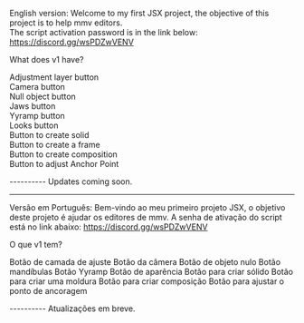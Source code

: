 English version:
Welcome to my first JSX project, the objective of this project is to help mmv editors.                                                               
The script activation password is in the link below:                                                               
https://discord.gg/wsPDZwVENV                                                               
                                                               
What does v1 have?                                                               
                                                               
Adjustment layer button                                                            
Camera button                                                                
Null object button                                                                
Jaws button                                                                
Yyramp button                                                                
Looks button                                                                
Button to create solid                                                                
Button to create a frame                                                                
Button to create composition                                                                
Button to adjust Anchor Point                                                                
                                                                
---------- Updates coming soon.                                                                                                                      

------------------------------------------------------------------------------------------------------------------------------------------------------

Versão em Português:
Bem-vindo ao meu primeiro projeto JSX, o objetivo deste projeto é ajudar os editores de mmv.
A senha de ativação do script está no link abaixo:
https://discord.gg/wsPDZwVENV
                                                               
O que v1 tem?
                                                               
Botão de camada de ajuste
Botão da câmera
Botão de objeto nulo
Botão mandíbulas
Botão Yyramp
Botão de aparência
Botão para criar sólido
Botão para criar uma moldura
Botão para criar composição
Botão para ajustar o ponto de ancoragem
                                                                
---------- Atualizações em breve.
